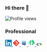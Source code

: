 ### Hi there 👋

![Profile views](https://gpvc.arturio.dev/handsomecoder)

### Professional

<a href="https://www.linkedin.com/in/handsomecoder">
    <img src="assets/icons/linkedin.svg" alt="LinkedIn" width="21px"/>
</a>
<a href="https://github.com/HandsomeCoder">
    <img src="assets/icons/git.svg" alt="GitHub" width="21px"/>
</a>
<a href="https://stackexchange.com/users/8561300/handsomecoder?tab=accounts">
    <img src="assets/icons/stackexchange.svg" alt="Stack Exchange" width="21px"/>
</a>
<a href="https://linktr.ee/handsomecoder">
    <img src="assets/icons/linktree.svg" alt="LinkTree" width="21px"/>
</a>
<a href="https://g.dev/hm_shah">
    <img src="assets/icons/gdg.svg" alt="Google Developer" width="21px"/>
</a>
